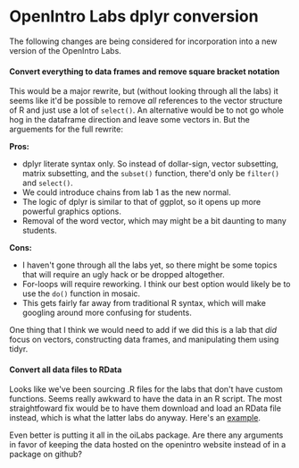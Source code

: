 # OpenIntro Labs dplyr conversion

The following changes are being considered for incorporation into a new
version of the OpenIntro Labs.

#### Convert everything to data frames and remove square bracket notation

This would be a major rewrite, but (without looking through all the labs)
it seems like it'd be possible to remove *all* references to the vector
structure of R and just use a lot of `select()`. An alternative would be to
not go whole hog in the dataframe direction and leave some vectors in. But
the arguements for the full rewrite:

**Pros:**

- dplyr literate syntax only. So instead of dollar-sign, vector subsetting,
matrix subsetting, and the `subset()` function, there'd only be `filter()`
and `select()`.
- We could introduce chains from lab 1 as the new normal.
- The logic of dplyr is similar to that of ggplot, so it opens up more
powerful graphics options.
- Removal of the word vector, which may might be a bit daunting to 
many students.

**Cons:**

- I haven't gone through all the labs yet, so there might be some topics that
will require an ugly hack or be dropped altogether.
- For-loops will require reworking. I think our best option would likely be to
use the `do()` function in mosaic.
- This gets fairly far away from traditional R syntax, which will make googling
around more confusing for students.

One thing that I think we would need to add if we did this is a lab that *did*
focus on vectors, constructing data frames, and manipulating them using tidyr.


#### Convert all data files to RData

Looks like we've been sourcing .R files for the labs that don't have custom 
functions. Seems really awkward to have the data in an R script. The most
straightfoward fix would be to have them download and load an RData file
instead, which is what the latter labs do anyway. Here's an [example](https://github.com/andrewpbray/oiLabs-dplyr/commit/f8f0750f188865832dacccfde8b97982723e760c).

Even better is putting it all in the oiLabs package. Are there any arguments
in favor of keeping the data hosted on the openintro website instead of in
a package on github?



